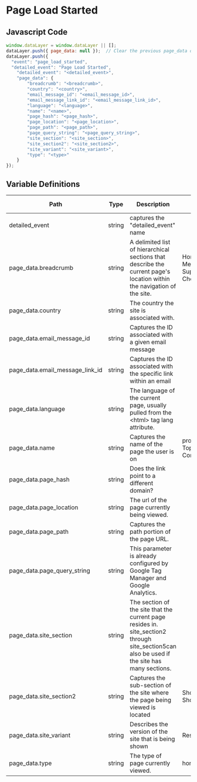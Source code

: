 # Page Load Started

### 

## Javascript Code
```js
window.dataLayer = window.dataLayer || [];
dataLayer.push({ page_data: null });  // Clear the previous page_data object.
dataLayer.push({
  "event": "page_load_started",
  "detailed_event": "Page Load Started",
    "detailed_event": "<detailed_event>",
    "page_data": {
        "breadcrumb": "<breadcrumb>",
        "country": "<country>",
        "email_message_id": "<email_message_id>",
        "email_message_link_id": "<email_message_link_id>",
        "language": "<language>",
        "name": "<name>",
        "page_hash": "<page_hash>",
        "page_location": "<page_location>",
        "page_path": "<page_path>",
        "page_query_string": "<page_query_string>",
        "site_section": "<site_section>",
        "site_section2": "<site_section2>",
        "site_variant": "<site_variant>",
        "type": "<type>"
    }
});
```

## Variable Definitions

|Path|Type|Description|Example|Pattern|Min Length|Max Length|Minimum|Maximum|Multiple Of|
| --- | --- | --- | --- | --- | --- | --- | --- | --- | --- |
|detailed_event|string|captures the "detailed\_event" name||||||||
|page_data.breadcrumb|string|A delimited list of hierarchical sections that describe the current page's location within the navigation of the site.|Home&gt;Women&gt;Tops&gt;Sweaters, Mens - Tops - Sweaters - Supmina, Wool, Rayon, Checkout &gt; Order Thank You|||||||
|page_data.country|string|The country the site is associated with.||||||||
|page_data.email_message_id|string|Captures the ID associated with a given email message||||||||
|page_data.email_message_link_id|string|Captures the ID associated with the specific link within an email||||||||
|page_data.language|string|The language of the current page, usually pulled from the &lt;html&gt; tag lang attribute.||||||||
|page_data.name|string|Captures the name of the page the user is on|product - XYZ123, Mens - Tops - Sweaters, Order Confirmation|||||||
|page_data.page_hash|string|Does the link point to a different domain?||||||||
|page_data.page_location|string|The url of the page currently being viewed.||||||||
|page_data.page_path|string|Captures the path portion of the page URL.||||||||
|page_data.page_query_string|string|This parameter is already configured by Google Tag Manager and Google Analytics.||||||||
|page_data.site_section|string|The section of the site that the current page resides in. site\_section2 through site\_section5can also be used if the site has many sections.||||||||
|page_data.site_section2|string|Captures the sub-section of the site where the page being viewed is located|Shop &gt; Kids, Shop &gt; Mens, Shop &gt; Womens|||||||
|page_data.site_variant|string|Describes the version of the site that is being shown|Responsive, Mobile, Desktop|||||||
|page_data.type|string|The type of page currently viewed.|home, pdp, article|||||||




